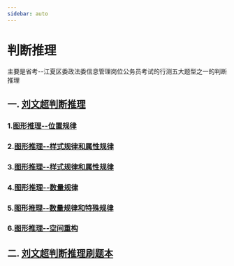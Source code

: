 ```yaml
---
sidebar: auto
---
```


# 判断推理

主要是省考--江夏区委政法委信息管理岗位公务员考试的行测五大题型之一的判断推理

## 一.  [刘文超判断推理](https://www.bilibili.com/video/BV12t4115735/?spm_id_from=333.337.search-card.all.click&vd_source=9978ee19b8275eb2dd1ba355f79d4617 "哔哩哔哩教学视频")
### 1.[图形推理--位置规律](/examinationStudy/measurementTest/reasoningJudge/刘文超判断推理/1.图形推理--位置规律.html "图推-位置")

### 2.[图形推理--样式规律和属性规律](/examinationStudy/measurementTest/reasoningJudge/刘文超判断推理/2.图形推理--样式规律和属性规律.html "图推-样式和属性")

### 3.[图形推理--样式规律和属性规律](/examinationStudy/measurementTest/reasoningJudge/刘文超判断推理/3.图形推理--样式规律和属性规律.html "图推-样式和属性")

### 4.[图形推理--数量规律](/examinationStudy/measurementTest/reasoningJudge/刘文超判断推理/4.图形推理--数量规律.html "图推-样式和属性")

### 5.[图形推理--数量规律和特殊规律](/examinationStudy/measurementTest/reasoningJudge/刘文超判断推理/5.图形推理--数量规律和特殊规律.html "图推-样式和属性")
### 6.[图形推理--空间重构](/examinationStudy/measurementTest/reasoningJudge/刘文超判断推理/6.图形推理--空间重构.html "图推-空间重构")


## 二.  [刘文超判断推理刷题本](https://www.bilibili.com/video/BV12t4115735/?spm_id_from=333.337.search-card.all.click&vd_source=9978ee19b8275eb2dd1ba355f79d4617 "哔哩哔哩教学视频")
